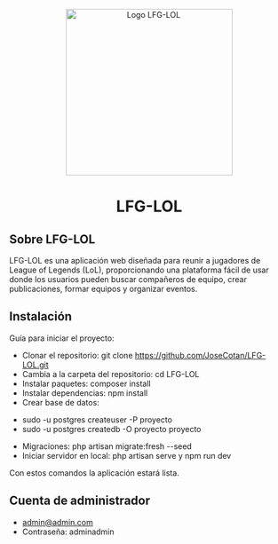 <p align="center"><img src="https://i.ibb.co/T1GNXRd/logo.png" width="300" alt="Logo LFG-LOL"></a></p>

<h1 align="center">LFG-LOL</h1>

## Sobre LFG-LOL

LFG-LOL es una aplicación web diseñada para reunir a jugadores de League of Legends (LoL), proporcionando una plataforma fácil de usar donde los usuarios pueden buscar compañeros de equipo, crear publicaciones, formar equipos y organizar eventos.

## Instalación

Guía para iniciar el proyecto:

- Clonar el repositorio: git clone https://github.com/JoseCotan/LFG-LOL.git
- Cambia a la carpeta del repositorio: cd LFG-LOL
- Instalar paquetes: composer install
- Instalar dependencias: npm install
- Crear base de datos:

* sudo -u postgres createuser -P proyecto
* sudo -u postgres createdb -O proyecto proyecto

- Migraciones: php artisan migrate:fresh --seed
- Iniciar servidor en local: php artisan serve y npm run dev

Con estos comandos la aplicación estará lista.


## Cuenta de administrador

- admin@admin.com
- Contraseña: adminadmin
